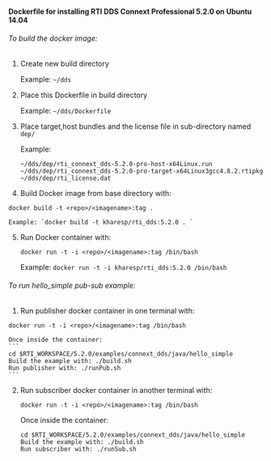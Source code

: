 #### Dockerfile for installing RTI DDS Connext Professional 5.2.0 on Ubuntu 14.04

###### To build the docker image:
 1. Create new build directory
 
    Example: `~/dds`
 2. Place this Dockerfile in build directory
 
    Example: `~/dds/Dockerfile`
 3. Place target,host bundles and the license file in sub-directory named `dep/`
 
    Example:
    ```
    ~/dds/dep/rti_connext_dds-5.2.0-pro-host-x64Linux.run
    ~/dds/dep/rti_connext_dds-5.2.0-pro-target-x64Linux3gcc4.8.2.rtipkg
    ~/dds/dep/rti_license.dat
    ```
 4. Build Docker image from base directory with:
 
   `docker build -t <repo>/<imagename>:tag .`

    Example: `docker build -t kharesp/rti_dds:5.2.0 . `
 5. Run Docker container with:
 
    `docker run -t -i <repo>/<imagename>:tag /bin/bash`

     
     
     Example: `docker run -t -i kharesp/rti_dds:5.2.0 /bin/bash`
 
###### To run hello\_simple pub-sub example:
 1. Run publisher docker container in one terminal with:
 
   `docker run -t -i <repo>/<imagename>:tag /bin/bash`

    Once inside the container:
    ```
    cd $RTI_WORKSPACE/5.2.0/examples/connext_dds/java/hello_simple
    Build the example with: ./build.sh
    Run publisher with: ./runPub.sh
    ```

 2. Run subscriber docker container in another terminal with:
 
    `docker run -t -i <repo>/<imagename>:tag /bin/bash`

     Once inside the container:
     ```
     cd $RTI_WORKSPACE/5.2.0/examples/connext_dds/java/hello_simple
     Build the example with: ./build.sh
     Run subscriber with: ./runSub.sh
     ```
